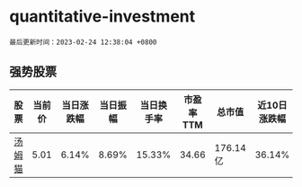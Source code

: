 # quantitative-investment

`最后更新时间：2023-02-24 12:38:04 +0800`

## 强势股票

|股票|当前价|当日涨跌幅|当日振幅|当日换手率|市盈率TTM|总市值|近10日涨跌幅|
|----|----|----|----|----|----|----|----|
|[汤姆猫](https://xueqiu.com/S/SZ300459)|5.01|6.14%|8.69%|15.33%|34.66|176.14亿|36.14%|
